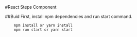 #React Steps Component

##Buid
First, install npm dependencies and run start command.

```
	npm install or yarn install
	npm run start or yarn start
```
